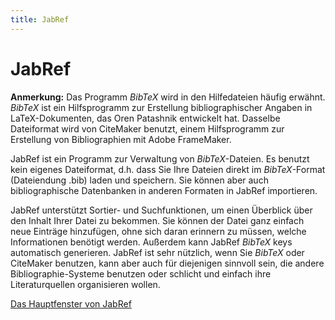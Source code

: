 ```yaml
---
title: JabRef
---
```


# JabRef

**Anmerkung:** Das Programm *BibTeX* wird in den Hilfedateien häufig erwähnt. *BibTeX* ist ein Hilfsprogramm zur Erstellung bibliographischer Angaben in LaTeX-Dokumenten, das Oren Patashnik entwickelt hat. Dasselbe Dateiformat wird von CiteMaker benutzt, einem Hilfsprogramm zur Erstellung von Bibliographien mit Adobe FrameMaker.

JabRef ist ein Programm zur Verwaltung von *BibTeX*-Dateien. Es benutzt kein eigenes Dateiformat, d.h. dass Sie Ihre Dateien direkt im *BibTeX*-Format (Dateiendung .bib) laden und speichern. Sie können aber auch bibliographische Datenbanken in anderen Formaten in JabRef importieren.

JabRef unterstützt Sortier- und Suchfunktionen, um einen Überblick über den Inhalt Ihrer Datei zu bekommen. Sie können der Datei ganz einfach neue Einträge hinzufügen, ohne sich daran erinnern zu müssen, welche Informationen benötigt werden. Außerdem kann JabRef *BibTeX* keys automatisch generieren. JabRef ist sehr nützlich, wenn Sie *BibTeX* oder CiteMaker benutzen, kann aber auch für diejenigen sinnvoll sein, die andere Bibliographie-Systeme benutzen oder schlicht und einfach ihre Literaturquellen organisieren wollen.

[Das Hauptfenster von JabRef](BaseFrameHelp)
